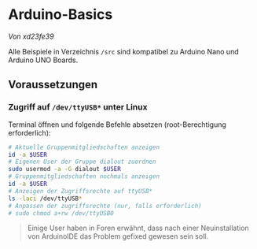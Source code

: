 # Arduino-Basics 

*Von xd23fe39*

Alle Beispiele in Verzeichnis `/src` sind kompatibel zu Arduino Nano und Arduino UNO Boards.

## Voraussetzungen

### Zugriff auf `/dev/ttyUSB*` unter Linux

Terminal öffnen und folgende Befehle absetzen (root-Berechtigung erforderlich):

```sh
# Aktuelle Gruppenmitgliedschaften anzeigen
id -a $USER
# Eigenen User der Gruppe dialout zuordnen
sudo usermod -a -G dialout $USER
# Gruppenmitgliedschaften nochmals anzeigen
id -a $USER
# Anzeigen der Zugriffsrechte auf ttyUSB*
ls -laci /dev/ttyUSB*
# Anpassen der zugriffsrechte (nur, falls erforderlich)
# sudo chmod a+rw /dev/ttyUSB0
``` 

>Einige User haben in Foren erwähnt, dass nach einer Neuinstallation von ArduinoIDE das 
>Problem gefixed gewesen sein soll.
